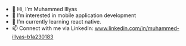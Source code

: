 - 👋 Hi, I’m Muhammed Illyas
- 👀 I’m interested in mobile application development
- 🌱 I’m currently learning react native.
- 📫 Connect with me via LinkedIn: www.linkedin.com/in/muhammed-illyas-b1a230183

<!---
Mi36/Mi36 is a ✨ special ✨ repository because its `README.md` (this file) appears on your GitHub profile.
You can click the Preview link to take a look at your changes.
--->
